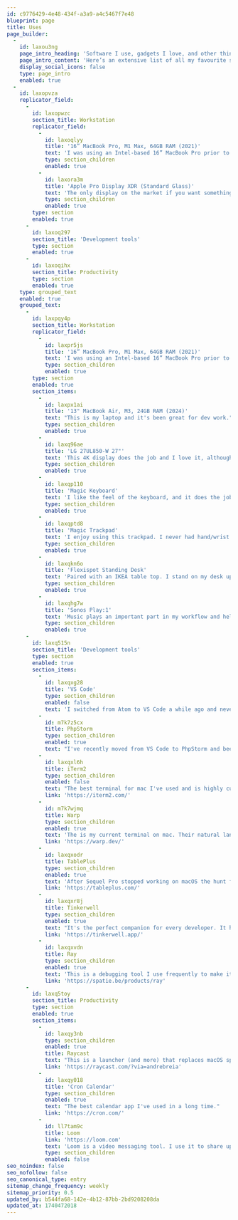 ```yaml
---
id: c9776429-4e48-434f-a3a9-a4c5467f7e48
blueprint: page
title: Uses
page_builder:
  -
    id: laxou3ng
    page_intro_heading: 'Software I use, gadgets I love, and other things I recommend.'
    page_intro_content: 'Here’s an extensive list of all my favourite stuff where you can learn about the things I use to build software and stay productive.'
    display_social_icons: false
    type: page_intro
    enabled: true
  -
    id: laxopvza
    replicator_field:
      -
        id: laxopwzc
        section_title: Workstation
        replicator_field:
          -
            id: laxoqlyy
            title: '16” MacBook Pro, M1 Max, 64GB RAM (2021)'
            text: 'I was using an Intel-based 16” MacBook Pro prior to this and the difference is night and day. I’ve never heard the fans turn on a single time, even under the incredibly heavy loads I put it through with our various launch simulations.'
            type: section_children
            enabled: true
          -
            id: laxora3m
            title: 'Apple Pro Display XDR (Standard Glass)'
            text: 'The only display on the market if you want something HiDPI and bigger than 27”. When you’re working at planetary scale, every pixel you can get counts.'
            type: section_children
            enabled: true
        type: section
        enabled: true
      -
        id: laxoq297
        section_title: 'Development tools'
        type: section
        enabled: true
      -
        id: laxoqihx
        section_title: Productivity
        type: section
        enabled: true
    type: grouped_text
    enabled: true
    grouped_text:
      -
        id: laxpqy4p
        section_title: Workstation
        replicator_field:
          -
            id: laxpr5js
            title: '16” MacBook Pro, M1 Max, 64GB RAM (2021)'
            text: 'I was using an Intel-based 16” MacBook Pro prior to this and the difference is night and day. I’ve never heard the fans turn on a single time, even under the incredibly heavy loads I put it through with our various launch simulations.'
            type: section_children
            enabled: true
        type: section
        enabled: true
        section_items:
          -
            id: laxpx1ai
            title: '13" MacBook Air, M3, 24GB RAM (2024)'
            text: "This is my laptop and it's been great for dev work."
            type: section_children
            enabled: true
          -
            id: laxq96ae
            title: 'LG 27UL850-W 27"'
            text: 'This 4K display does the job and I love it, although if I were to buy a new screen now I would get a 32" one.'
            type: section_children
            enabled: true
          -
            id: laxqp110
            title: 'Magic Keyboard'
            text: 'I like the feel of the keyboard, and it does the job.'
            type: section_children
            enabled: true
          -
            id: laxqptd8
            title: 'Magic Trackpad'
            text: 'I enjoy using this trackpad. I never had hand/wrist pain again since I replaced the mouse.'
            type: section_children
            enabled: true
          -
            id: laxqkn6o
            title: 'Flexispot Standing Desk'
            text: 'Paired with an IKEA table top. I stand on my desk up to 2 or 3 times a day.'
            type: section_children
            enabled: true
          -
            id: laxqhg7w
            title: 'Sonos Play:1'
            text: 'Music plays an important part in my workflow and helps me stay productive. I usually stream music from Spotify or listen to the radio.'
            type: section_children
            enabled: true
      -
        id: laxq515n
        section_title: 'Development tools'
        type: section
        enabled: true
        section_items:
          -
            id: laxqxg28
            title: 'VS Code'
            type: section_children
            enabled: false
            text: 'I switched from Atom to VS Code a while ago and never looked back. This code editor is great and highly customisable. I have it nicely configured for both backend and frontend work.'
          -
            id: m7k7z5cx
            title: PhpStorm
            type: section_children
            enabled: true
            text: "I've recently moved from VS Code to PhpStorm and been enjoying it more than I thought I would!"
          -
            id: laxqxl6h
            title: iTerm2
            type: section_children
            enabled: false
            text: "The best terminal for mac I've used and is highly customisable."
            link: 'https://iterm2.com/'
          -
            id: m7k7wjmq
            title: Warp
            type: section_children
            enabled: true
            text: 'The is my current terminal on mac. Their natural language feature is pretty good.'
            link: 'https://warp.dev/'
          -
            id: laxqxodr
            title: TablePlus
            type: section_children
            enabled: true
            text: 'After Sequel Pro stopped working on macOS the hunt for a new database management tool started. After trying a few of them, only TablePlus stuck.'
            link: 'https://tableplus.com/'
          -
            id: laxqxr8j
            title: Tinkerwell
            type: section_children
            enabled: true
            text: "It's the perfect companion for every developer. It helps with debugging and quickly testing logic."
            link: 'https://tinkerwell.app/'
          -
            id: laxqxvdn
            title: Ray
            type: section_children
            enabled: true
            text: 'This is a debugging tool I use frequently to make it easier to find even the most stubborn bugs.'
            link: 'https://spatie.be/products/ray'
      -
        id: laxq5toy
        section_title: Productivity
        type: section
        enabled: true
        section_items:
          -
            id: laxqy3nb
            type: section_children
            enabled: true
            title: Raycast
            text: "This is a launcher (and more) that replaces macOS spotlight and it's the ultimate productivity hack."
            link: 'https://raycast.com/?via=andrebreia'
          -
            id: laxqy018
            title: 'Cron Calendar'
            type: section_children
            enabled: true
            text: "The best calendar app I've used in a long time."
            link: 'https://cron.com/'
          -
            id: ll7tam9c
            title: Loom
            link: 'https://loom.com'
            text: 'Loom is a video messaging tool. I use it to share updates with clients or the team, onboarding materials and also for adding context to pull requests.'
            type: section_children
            enabled: false
seo_noindex: false
seo_nofollow: false
seo_canonical_type: entry
sitemap_change_frequency: weekly
sitemap_priority: 0.5
updated_by: b544fa68-142e-4b12-87bb-2bd9208208da
updated_at: 1740472018
---
```

